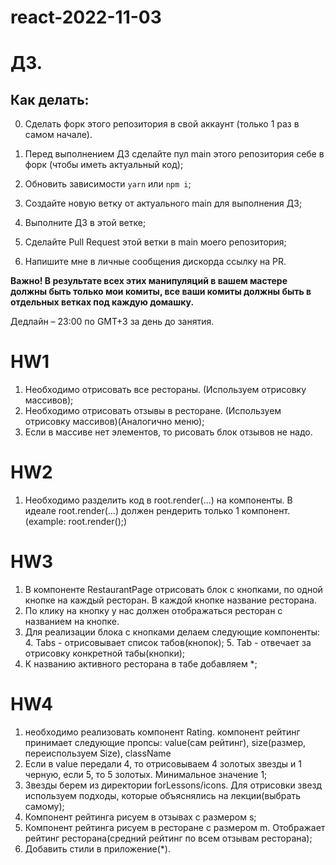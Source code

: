 # react-2022-11-03
# ДЗ.

## Как делать:

0. Сделать форк этого репозитория в свой аккаунт (только 1 раз в самом начале).

1. Перед выполнением ДЗ сделайте пул main этого репозитория себе в форк (чтобы иметь актуальный код);
2. Обновить зависимости `yarn` или `npm i`;
3. Создайте новую ветку от актуального main для выполнения ДЗ;
4. Выполните ДЗ в этой ветке;
5. Сделайте Pull Request этой ветки в main моего репозитория;
6. Напишите мне в личные сообщения дискорда ссылку на PR.

**Важно! В результате всех этих манипуляций в вашем мастере должны быть только мои комиты, все ваши комиты должны быть в отдельных ветках под каждую домашку.**

Дедлайн – 23:00 по GMT+3 за день до занятия.


# HW1
1. Необходимо отрисовать все рестораны. (Используем отрисовку массивов);
2. Необходимо отрисовать отзывы в ресторане. (Используем отрисовку массивов)(Аналогично меню);
3. Если в массиве нет элементов, то рисовать блок отзывов не надо.

# HW2
1. Необходимо разделить код в root.render(...) на компоненты. В идеале root.render(...) должен рендерить только 1 компонент. (example: root.render(<SomeName/>);)

# HW3
1. В компоненте RestaurantPage отрисовать блок с кнопками, по одной кнопке на каждый ресторан. В каждой кнопке название ресторана.
2. По клику на кнопку у нас должен отображаться ресторан с названием на кнопке.
3. Для реализации блока с кнопками делаем следующие компоненты:
   4. Tabs - отрисовывает список табов(кнопок);
   5. Tab - отвечает за отрисовку конкретной табы(кнопки);
6. К названию активного ресторана в табе добавляем *;

# HW4
1. необходимо реализовать компонент Rating. компонент рейтинг принимает следующие пропсы: value(сам рейтинг), size(размер, переиспользуем Size), className
2. Если в value передали 4, то отрисовываем 4 золотых звезды и 1 черную, если 5, то 5 золотых. Минимальное значение 1;
3. Звезды берем из директории forLessons/icons. Для отрисовки звезд используем подходы, которые объяснялись на лекции(выбрать самому);
4. Компонент рейтинга рисуем в отзывах с размером s;
5. Компонент рейтинга рисуем в ресторане с размером m. Отображает рейтинг ресторана(средний рейтинг по всем отзывам ресторана);
6. Добавить стили в приложение(*).
